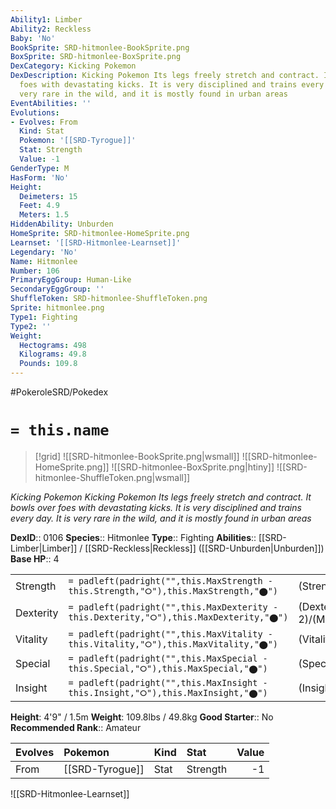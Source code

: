 ```yaml
---
Ability1: Limber
Ability2: Reckless
Baby: 'No'
BookSprite: SRD-hitmonlee-BookSprite.png
BoxSprite: SRD-hitmonlee-BoxSprite.png
DexCategory: Kicking Pokemon
DexDescription: Kicking Pokemon Its legs freely stretch and contract. It bowls over
  foes with devastating kicks. It is very disciplined and trains every day. It is
  very rare in the wild, and it is mostly found in urban areas
EventAbilities: ''
Evolutions:
- Evolves: From
  Kind: Stat
  Pokemon: '[[SRD-Tyrogue]]'
  Stat: Strength
  Value: -1
GenderType: M
HasForm: 'No'
Height:
  Deimeters: 15
  Feet: 4.9
  Meters: 1.5
HiddenAbility: Unburden
HomeSprite: SRD-hitmonlee-HomeSprite.png
Learnset: '[[SRD-Hitmonlee-Learnset]]'
Legendary: 'No'
Name: Hitmonlee
Number: 106
PrimaryEggGroup: Human-Like
SecondaryEggGroup: ''
ShuffleToken: SRD-hitmonlee-ShuffleToken.png
Sprite: hitmonlee.png
Type1: Fighting
Type2: ''
Weight:
  Hectograms: 498
  Kilograms: 49.8
  Pounds: 109.8
---
```


#PokeroleSRD/Pokedex

# `= this.name`

> [!grid]
> ![[SRD-hitmonlee-BookSprite.png|wsmall]]
> ![[SRD-hitmonlee-HomeSprite.png]]
> ![[SRD-hitmonlee-BoxSprite.png|htiny]]
> ![[SRD-hitmonlee-ShuffleToken.png|wsmall]]


*Kicking Pokemon*
*Kicking Pokemon Its legs freely stretch and contract. It bowls over foes with devastating kicks. It is very disciplined and trains every day. It is very rare in the wild, and it is mostly found in urban areas*

**DexID**:: 0106
**Species**:: Hitmonlee
**Type**:: Fighting
**Abilities**:: [[SRD-Limber|Limber]] / [[SRD-Reckless|Reckless]] ([[SRD-Unburden|Unburden]])
**Base HP**:: 4

|           |                                                                                        |                                          |
| --------- | -------------------------------------------------------------------------------------- | ---------------------------------------- |
| Strength  | `= padleft(padright("",this.MaxStrength - this.Strength,"⭘"),this.MaxStrength,"⬤")`    | (Strength::3)/(MaxStrength::7)   |
| Dexterity | `= padleft(padright("",this.MaxDexterity - this.Dexterity,"⭘"),this.MaxDexterity,"⬤")` | (Dexterity:: 2)/(MaxDexterity::5) |
| Vitality  | `= padleft(padright("",this.MaxVitality - this.Vitality,"⭘"),this.MaxVitality,"⬤")`    | (Vitality::2)/(MaxVitality::4)   |
| Special   | `= padleft(padright("",this.MaxSpecial - this.Special,"⭘"),this.MaxSpecial,"⬤")`       | (Special::1)/(MaxSpecial::3)     |
| Insight   | `= padleft(padright("",this.MaxInsight - this.Insight,"⭘"),this.MaxInsight,"⬤")`       | (Insight::3)/(MaxInsight::6)     |

**Height**: 4'9" / 1.5m
**Weight**: 109.8lbs / 49.8kg
**Good Starter**:: No
**Recommended Rank**:: Amateur

| Evolves   | Pokemon         | Kind   | Stat     |   Value |
|:----------|:----------------|:-------|:---------|--------:|
| From      | [[SRD-Tyrogue]] | Stat   | Strength |      -1 |

![[SRD-Hitmonlee-Learnset]]